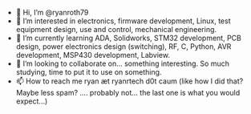 - 👋 Hi, I’m @ryanroth79
- 👀 I’m interested in electronics, firmware development, Linux, test equipment design, use and control, mechanical engineering.
- 🌱 I’m currently learning ADA, Solidworks, STM32 development, PCB design, power electronics design (switching), RF, C, Python, AVR development, MSP430 development, Labview.
- 💞️ I’m looking to collaborate on... something interesting. So much studying, time to put it to use on something. 
- 📫 How to reach me ryan æt ryanrtech d0t caum   (like how I did that? Maybe less spam? .... probably not...  the last one is what you would expect...)

<!---
ryanroth79/ryanroth79 is a ✨ special ✨ repository because its `README.md` (this file) appears on your GitHub profile.
You can click the Preview link to take a look at your changes.
--->

